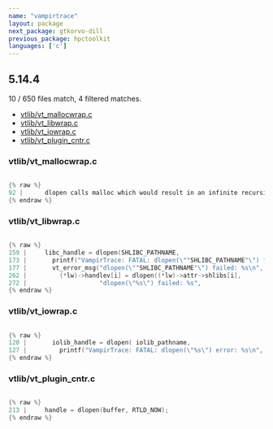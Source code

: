 ```yaml
---
name: "vampirtrace"
layout: package
next_package: gtkorvo-dill
previous_package: hpctoolkit
languages: ['c']
---
```

## 5.14.4
10 / 650 files match, 4 filtered matches.

 - [vtlib/vt_mallocwrap.c](#vtlibvt_mallocwrapc)
 - [vtlib/vt_libwrap.c](#vtlibvt_libwrapc)
 - [vtlib/vt_iowrap.c](#vtlibvt_iowrapc)
 - [vtlib/vt_plugin_cntr.c](#vtlibvt_plugin_cntrc)

### vtlib/vt_mallocwrap.c

```c

{% raw %}
92 |      dlopen calls malloc which would result in an infinite recursion when
{% endraw %}

```
### vtlib/vt_libwrap.c

```c

{% raw %}
159 |     libc_handle = dlopen(SHLIBC_PATHNAME,
173 |       printf("VampirTrace: FATAL: dlopen(\""SHLIBC_PATHNAME"\") failed: %s\n",
177 |       vt_error_msg("dlopen(\""SHLIBC_PATHNAME"\") failed: %s\n", dlerror());
262 |         (*lw)->handlev[i] = dlopen((*lw)->attr->shlibs[i],
272 |                    "dlopen(\"%s\") failed: %s",
{% endraw %}

```
### vtlib/vt_iowrap.c

```c

{% raw %}
120 |       iolib_handle = dlopen( iolib_pathname,
127 |         printf("VampirTrace: FATAL: dlopen(\"%s\") error: %s\n", iolib_pathname, dlerror());
{% endraw %}

```
### vtlib/vt_plugin_cntr.c

```c

{% raw %}
213 |     handle = dlopen(buffer, RTLD_NOW);
{% endraw %}

```